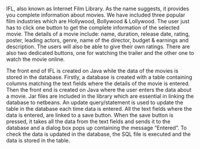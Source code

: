 IFL, also known as Internet Film Library. As the name suggests, it provides you complete information about movies. We have included three popular film industries which are Hollywood, Bollywood & Lollywood. The user just has to click one button to get the complete information of the selected movie. The details of a movie include: name, duration, release date, rating, poster, leading actors, genre, name of the director, budget & earnings and description. The users will also be able to give their own ratings. There are also two dedicated buttons, one for watching the trailer and the other one to watch the movie online.

The front end of IFL is created on Java while the data of the movies is stored in the database. Firstly, a database is created with a table containing columns matching the text fields where the details of the movie is entered. Then the front end is created on Java where the user enters the data about a movie. Jar files are included in the library which are essential in linking the database to netbeans. An update query/statement is used to update the table in the database each time data is entered. All the text fields where the data is entered, are linked to a save button. When the save button is pressed, it takes all the data from the text fields and sends it to the database and a dialog box pops up containing the message “Entered”. To check the data is updated in the database, the SQL file is executed and the data is stored in the table.

